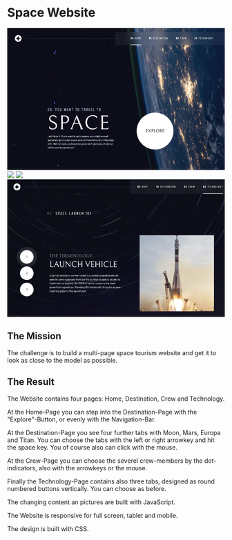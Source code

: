 # Space Website

![](./screenshot-home.png)
![](./screenshot-destination.png)
![](./screenshot-crew.png)
![](./screenshot-technology.png)

## The Mission

The challenge is to build a multi-page space tourism website and get it to look as close to the model as possible.

## The Result

The Website contains four pages: Home, Destination, Crew and Technology.

At the Home-Page you can step into the Destination-Page with the "Explore"-Button, or evenly with the Navigation-Bar.

At the Destination-Page you see four further tabs with Moon, Mars, Europa and Titan. You can choose the tabs with the left or right arrowkey and hit the space key. You of course also can click with the mouse.

At the Crew-Page you can choose the severel crew-members by the dot-indicators, also with the arrowkeys or the mouse.

Finally the Technology-Page contains also three tabs, designed as round numbered buttons vertically. You can choose as before.

The changing content an pictures are built with JavaScript.

The Website is responsive for full screen, tablet and mobile.

The design is built with CSS.
